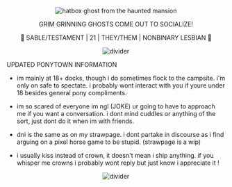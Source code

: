 <p align="center">
<picture>
  <source media="(prefers-color-scheme: dark)" srcset="https://blogger.googleusercontent.com/img/b/R29vZ2xl/AVvXsEi2NEnKx-ByVhODpAhID3MR_lLqdWfZaX31p7HAsw1KGsrqo5oUesHd-J0G20PKHYe5m7vgaIbJdFdV10smh65H7gnFOoeEEv8UM1tG6MsDbkP_xzrX-tyvg3j0RJ5Ywvcy3h-4lOI2eR1L/s1600/tumblr_no5ctxtOem1s0c4z4o2_500.gif">
  <source media="(prefers-color-scheme: light)" srcset="https://blogger.googleusercontent.com/img/b/R29vZ2xl/AVvXsEi2NEnKx-ByVhODpAhID3MR_lLqdWfZaX31p7HAsw1KGsrqo5oUesHd-J0G20PKHYe5m7vgaIbJdFdV10smh65H7gnFOoeEEv8UM1tG6MsDbkP_xzrX-tyvg3j0RJ5Ywvcy3h-4lOI2eR1L/s1600/tumblr_no5ctxtOem1s0c4z4o2_500.gif">
  <img alt="hatbox ghost from the haunted mansion" src="https://blogger.googleusercontent.com/img/b/R29vZ2xl/AVvXsEi2NEnKx-ByVhODpAhID3MR_lLqdWfZaX31p7HAsw1KGsrqo5oUesHd-J0G20PKHYe5m7vgaIbJdFdV10smh65H7gnFOoeEEv8UM1tG6MsDbkP_xzrX-tyvg3j0RJ5Ywvcy3h-4lOI2eR1L/s1600/tumblr_no5ctxtOem1s0c4z4o2_500.gif">
</picture>
<p align="center">
GRIM GRINNING GHOSTS COME OUT TO SOCIALIZE!
<p align="center">
  🎃 SABLE/TESTAMENT | 21 | THEY/THEM | NONBINARY LESBIAN 🎃
<p align="center">
<picture>
 <source media="(prefers-color-scheme: dark)" srcset="https://64.media.tumblr.com/de299c512cb8e9a92179ea563ea338ab/d13299b037760b37-f4/s400x600/59b98fecaddb6748b43e33a33faac80e7c810662.gifv">
 <source media="(prefers-color-scheme: light)" srcset="https://64.media.tumblr.com/de299c512cb8e9a92179ea563ea338ab/d13299b037760b37-f4/s400x600/59b98fecaddb6748b43e33a33faac80e7c810662.gifv">
 <img alt="divider" src="https://64.media.tumblr.com/de299c512cb8e9a92179ea563ea338ab/d13299b037760b37-f4/s400x600/59b98fecaddb6748b43e33a33faac80e7c810662.gifv">
</picture>
  
  UPDATED PONYTOWN INFORMATION

  - im mainly at 18+ docks, though i do sometimes flock to the campsite. i'm only on safe to spectate. i probably wont interact with you if youre under 18 besides general pony compliments.
     
- im so scared of everyone im ngl (JOKE) ur going to have to approach me if you want a conversation. i dont mind cuddles or anything of the sort, just dont do it when im with friends. 

- dni is the same as on my strawpage. i dont partake in discourse as i find arguing on a pixel horse game to be stupid. (strawpage is a wip)

- i usually kiss instead of crown, it doesn't mean i ship anything. if you whisper me crowns i probably wont reply but just know i appreciate it !
<p align="center">
<picture>
 <source media="(prefers-color-scheme: dark)" srcset="https://64.media.tumblr.com/de299c512cb8e9a92179ea563ea338ab/d13299b037760b37-f4/s400x600/59b98fecaddb6748b43e33a33faac80e7c810662.gifv">
 <source media="(prefers-color-scheme: light)" srcset="https://64.media.tumblr.com/de299c512cb8e9a92179ea563ea338ab/d13299b037760b37-f4/s400x600/59b98fecaddb6748b43e33a33faac80e7c810662.gifv">
 <img alt="divider" src="https://64.media.tumblr.com/de299c512cb8e9a92179ea563ea338ab/d13299b037760b37-f4/s400x600/59b98fecaddb6748b43e33a33faac80e7c810662.gifv">
</picture>
<p align="center">
